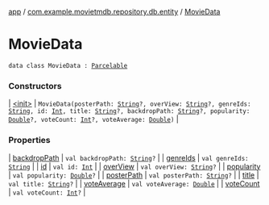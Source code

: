 [app](../../index.md) / [com.example.movietmdb.repository.db.entity](../index.md) / [MovieData](./index.md)

# MovieData

`data class MovieData : `[`Parcelable`](https://developer.android.com/reference/android/os/Parcelable.html)

### Constructors

| [&lt;init&gt;](-init-.md) | `MovieData(posterPath: `[`String`](https://kotlinlang.org/api/latest/jvm/stdlib/kotlin/-string/index.html)`?, overView: `[`String`](https://kotlinlang.org/api/latest/jvm/stdlib/kotlin/-string/index.html)`?, genreIds: `[`String`](https://kotlinlang.org/api/latest/jvm/stdlib/kotlin/-string/index.html)`, id: `[`Int`](https://kotlinlang.org/api/latest/jvm/stdlib/kotlin/-int/index.html)`, title: `[`String`](https://kotlinlang.org/api/latest/jvm/stdlib/kotlin/-string/index.html)`?, backdropPath: `[`String`](https://kotlinlang.org/api/latest/jvm/stdlib/kotlin/-string/index.html)`?, popularity: `[`Double`](https://kotlinlang.org/api/latest/jvm/stdlib/kotlin/-double/index.html)`?, voteCount: `[`Int`](https://kotlinlang.org/api/latest/jvm/stdlib/kotlin/-int/index.html)`?, voteAverage: `[`Double`](https://kotlinlang.org/api/latest/jvm/stdlib/kotlin/-double/index.html)`)` |

### Properties

| [backdropPath](backdrop-path.md) | `val backdropPath: `[`String`](https://kotlinlang.org/api/latest/jvm/stdlib/kotlin/-string/index.html)`?` |
| [genreIds](genre-ids.md) | `val genreIds: `[`String`](https://kotlinlang.org/api/latest/jvm/stdlib/kotlin/-string/index.html) |
| [id](id.md) | `val id: `[`Int`](https://kotlinlang.org/api/latest/jvm/stdlib/kotlin/-int/index.html) |
| [overView](over-view.md) | `val overView: `[`String`](https://kotlinlang.org/api/latest/jvm/stdlib/kotlin/-string/index.html)`?` |
| [popularity](popularity.md) | `val popularity: `[`Double`](https://kotlinlang.org/api/latest/jvm/stdlib/kotlin/-double/index.html)`?` |
| [posterPath](poster-path.md) | `val posterPath: `[`String`](https://kotlinlang.org/api/latest/jvm/stdlib/kotlin/-string/index.html)`?` |
| [title](title.md) | `val title: `[`String`](https://kotlinlang.org/api/latest/jvm/stdlib/kotlin/-string/index.html)`?` |
| [voteAverage](vote-average.md) | `val voteAverage: `[`Double`](https://kotlinlang.org/api/latest/jvm/stdlib/kotlin/-double/index.html) |
| [voteCount](vote-count.md) | `val voteCount: `[`Int`](https://kotlinlang.org/api/latest/jvm/stdlib/kotlin/-int/index.html)`?` |

